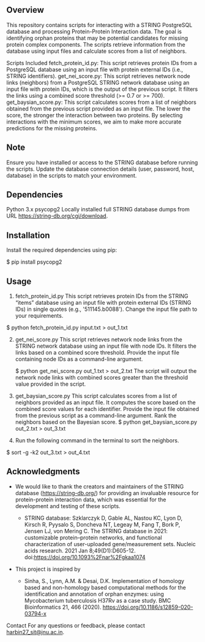 ## Overview

This repository contains scripts for interacting with a STRING PostgreSQL database and processing Protein-Protein Interaction data. The goal is identifying orphan proteins that may be potential candidates for missing protein complex components. The scripts retrieve information from the database using input files and calculate scores from a list of neighbors.

Scripts Included
fetch_protein_id.py: This script retrieves protein IDs from a PostgreSQL database using an input file with protein external IDs (i.e., STRING identifiers).
get_nei_score.py: This script retrieves network node links (neighbors) from a PostgreSQL STRING network database using an input file with protein IDs, which is the output of the previous script. It filters the links using a combined score threshold (>= 0.7 or >= 700).
get_baysian_score.py: This script calculates scores from a list of neighbors obtained from the previous script provided as an input file. The lower the score, the stronger the interaction between two proteins. By selecting interactions with the minimum scores, we aim to make more accurate predictions for the missing proteins.

## Note
Ensure you have installed or access to the STRING database before running the scripts.
Update the database connection details (user, password, host, database) in the scripts to match your environment.

## Dependencies
Python 3.x
psycopg2
Locally installed full STRING database dumps from URL https://string-db.org/cgi/download. 

## Installation
Install the required dependencies using pip:

$ pip install psycopg2

## Usage
1. fetch_protein_id.py
This script retrieves protein IDs from the STRING “items” database using an input file with protein external IDs (STRING IDs) in single quotes (e.g., '511145.b0088'). Change the input file path to your requirements.

$ python fetch_protein_id.py input.txt > out_1.txt

2. get_nei_score.py
This script retrieves network node links from the STRING network database using an input file with node IDs. It filters the links based on a combined score threshold. Provide the input file containing node IDs as a command-line argument.

	$ python get_nei_score.py out_1.txt > out_2.txt
The script will output the network node links with combined scores greater than the threshold value provided in the script.
3. get_baysian_score.py
This script calculates scores from a list of neighbors provided as an input file. It computes the score based on the combined score values for each identifier. Provide the input file obtained from the previous script as a command-line argument. Rank the neighbors based on the Bayesian score. 
$ python get_baysian_score.py out_2.txt > out_3.txt

4. Run the following command in the terminal to sort the neighbors. 

$ sort -g -k2 out_3.txt > out_4.txt

## Acknowledgments
- We would like to thank the creators and maintainers of the STRING database (https://string-db.org/) for providing an invaluable resource for protein-protein interaction data, which was essential for the development and testing of these scripts.
	 - STRING database: Szklarczyk D, Gable AL, Nastou KC, Lyon D, Kirsch R, Pyysalo S, Doncheva NT, Legeay M, Fang T, Bork P, Jensen LJ, von Mering C. The STRING database in 2021: customizable protein–protein networks, and functional characterization of user-uploaded gene/measurement sets. Nucleic acids research. 2021 Jan 8;49(D1):D605-12. doi:https://doi.org/10.1093%2Fnar%2Fgkaa1074

- This project is inspired by
  	- Sinha, S., Lynn, A.M. & Desai, D.K. Implementation of homology based and non-homology based computational methods for the identification and annotation of orphan enzymes: using Mycobacterium tuberculosis H37Rv as a case study. BMC Bioinformatics 21, 466 (2020). https://doi.org/10.1186/s12859-020-03794-x

Contact
For any questions or feedback, please contact harbin27_sit@jnu.ac.in.
